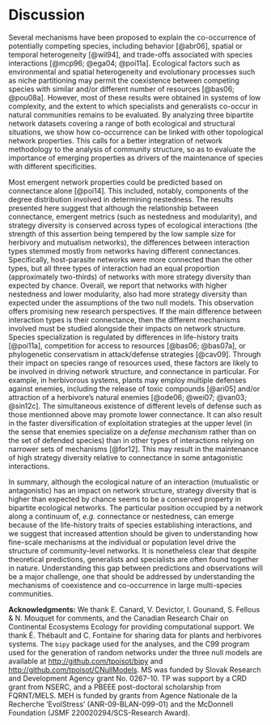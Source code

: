 # Discussion

Several mechanisms have been proposed to explain the co-occurrence of
potentially competing species, including behavior [@abr06], spatial or temporal
heterogeneity [@wil94], and trade-offs associated with species interactions
[@mcp96; @ega04; @poi11a]. Ecological factors such as environmental and
spatial heterogeneity and evolutionary processes such as niche partitioning
may permit the coexistence between competing species with similar and/or
different number of resources [@bas06; @pou08a]. However, most of these
results were obtained in systems of low complexity, and the extent to which
specialists and generalists co-occur in natural communities remains to be
evaluated. By analyzing three bipartite network datasets covering a range of
both ecological and structural situations, we show how co-occurrence can be
linked with other topological network properties. This calls for a better
integration of network methodology to the analysis of community structure,
so as to evaluate the importance of emerging properties as drivers of the
maintenance of species with different specificities.

Most emergent network properties could be predicted based on connectance
alone [@poi14]. This included, notably, components of the degree distribution
involved in determining nestedness. The results presented here suggest that
although the relationship between connectance, emergent metrics (such as
nestedness and modularity), and strategy diversity is conserved across types
of ecological interactions (the strength of this assertion being tempered by
the low sample size for herbivory and mutualism networks), the differences
between interaction types stemmed mostly from networks having different
connectances. Specifically, host-parasite networks were more connected than
the other types, but all three types of interaction had an equal proportion
(approximately two-thirds) of networks with more strategy diversity than
expected by chance. Overall, we report that networks with higher nestedness
and lower modularity, also had more strategy diversity than expected under
the assumptions of the two null models. This observation offers promising new
research perspectives. If the main difference between interaction types is
their connectance, then the different mechanisms involved must be studied
alongside their impacts on network structure. Species specialization is
regulated by differences in life-history traits [@poi11a], competition
for access to resources [@bas06; @bas07a], or phylogenetic conservatism in
attack/defense strategies [@cav09]. Through their impact on species range of
resources used, these factors are likely to be involved in driving network
structure, and connectance in particular. For example, in herbivorous systems,
plants may employ multiple defenses against enemies, including the release
of toxic compounds [@ari05] and/or attraction of a herbivore’s natural
enemies [@ode06; @wei07; @van03; @sin12c]. The simultaneous existence of
different levels of defense such as those mentionned above may promote lower
connectance. It can also result in the faster diversification of exploitation
strategies at the upper level (in the sense that enemies specialize on
a *defense mechanism* rather than on the set of defended species) than
in other types of interactions relying on narrower sets of mechanisms
[@for12]. This may result in the maintenance of high strategy diversity
relative to connectance in some antagonistic interactions.

In summary, although the ecological nature of an interaction (mutualistic
or antagonistic) has an impact on network structure, strategy diversity
that is higher than expected by chance seems to be a conserved property
in bipartite ecological networks. The particular position occupied by a
network along a continuum of, *e.g.* connectance or nestedness, can emerge
because of the life-history traits of species establishing interactions,
and we suggest that increased attention should be given to understanding
how fine-scale mechanisms at the individual or population level drive the
structure of community-level networks. It is nonetheless clear that despite
theoretical predictions, generalists and specialists are often found together
in nature. Understanding this gap between predictions and observations will
be a major challenge, one that should be addressed by understanding the
mechanisms of coexistence and co-occurrence in large multi-species communities.

**Acknowledgments:** We thank E. Canard, V. Devictor, I. Gounand, S.
Fellous & N. Mouquet for comments, and the Canadian Research Chair on
Continental Ecosystems Ecology for providing computational support. We
thank É. Thébault and C. Fontaine for sharing data for plants and
herbivores systems. The `bipy` package used for the analyses, and
the C99 program used for the generation of random networks under the
three null models are available at <http://github.com/tpoisot/bipy> and
<http://github.com/tpoisot/CNullModels>. MS was funded by Slovak Research and
Development Agency grant No. 0267-10. TP was support by a CRD grant from NSERC,
and a PBEEE post-doctoral scholarship from FQRNT/MELS. MEH is funded by grants
from Agence Nationale de la Recherche ‘EvolStress’ (ANR-09-BLAN-099-01)
and the McDonnell Foundation (JSMF 220020294/SCS-Research Award).


